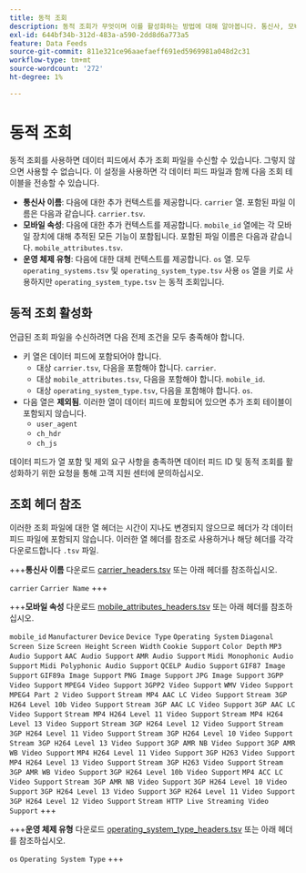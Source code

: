 ```yaml
---
title: 동적 조회
description: 동적 조회가 무엇이며 이를 활성화하는 방법에 대해 알아봅니다. 통신사, 모바일 속성 및 운영 체제 유형을 포함합니다.
exl-id: 644bf34b-312d-483a-a590-2dd8d6a773a5
feature: Data Feeds
source-git-commit: 811e321ce96aaefaeff691ed5969981a048d2c31
workflow-type: tm+mt
source-wordcount: '272'
ht-degree: 1%

---
```


# 동적 조회

동적 조회를 사용하면 데이터 피드에서 추가 조회 파일을 수신할 수 있습니다. 그렇지 않으면 사용할 수 없습니다. 이 설정을 사용하면 각 데이터 피드 파일과 함께 다음 조회 테이블을 전송할 수 있습니다.

* **통신사 이름**: 다음에 대한 추가 컨텍스트를 제공합니다. `carrier` 열. 포함된 파일 이름은 다음과 같습니다. `carrier.tsv`.
* **모바일 속성**: 다음에 대한 추가 컨텍스트를 제공합니다. `mobile_id` 열에는 각 모바일 장치에 대해 추적된 모든 기능이 포함됩니다. 포함된 파일 이름은 다음과 같습니다. `mobile_attributes.tsv`.
* **운영 체제 유형**: 다음에 대한 대체 컨텍스트를 제공합니다. `os` 열. 모두 `operating_systems.tsv` 및 `operating_system_type.tsv` 사용 `os` 열을 키로 사용하지만 `operating_system_type.tsv` 는 동적 조회입니다.

## 동적 조회 활성화

언급된 조회 파일을 수신하려면 다음 전제 조건을 모두 충족해야 합니다.

* 키 열은 데이터 피드에 포함되어야 합니다.
   * 대상 `carrier.tsv`, 다음을 포함해야 합니다. `carrier`.
   * 대상 `mobile_attributes.tsv`, 다음을 포함해야 합니다. `mobile_id`.
   * 대상 `operating_system_type.tsv`, 다음을 포함해야 합니다. `os`.
* 다음 열은 **제외됨**. 이러한 열이 데이터 피드에 포함되어 있으면 추가 조회 테이블이 포함되지 않습니다.
   * `user_agent`
   * `ch_hdr`
   * `ch_js`

데이터 피드가 열 포함 및 제외 요구 사항을 충족하면 데이터 피드 ID 및 동적 조회를 활성화하기 위한 요청을 통해 고객 지원 센터에 문의하십시오.

## 조회 헤더 참조

이러한 조회 파일에 대한 열 헤더는 시간이 지나도 변경되지 않으므로 헤더가 각 데이터 피드 파일에 포함되지 않습니다. 이러한 열 헤더를 참조로 사용하거나 해당 헤더를 각각 다운로드합니다 `.tsv` 파일.

+++**통신사 이름**
다운로드 [carrier_headers.tsv](assets/carrier_headers.tsv) 또는 아래 헤더를 참조하십시오.

`carrier`
`Carrier Name`
+++

+++**모바일 속성**
다운로드 [mobile_attributes_headers.tsv](assets/mobile_attributes_headers.tsv) 또는 아래 헤더를 참조하십시오.

`mobile_id`
`Manufacturer`
`Device`
`Device Type`
`Operating System`
`Diagonal Screen Size`
`Screen Height`
`Screen Width`
`Cookie Support`
`Color Depth`
`MP3 Audio Support`
`AAC Audio Support`
`AMR Audio Support`
`Midi Monophonic Audio Support`
`Midi Polyphonic Audio Support`
`QCELP Audio Support`
`GIF87 Image Support`
`GIF89a Image Support`
`PNG Image Support`
`JPG Image Support`
`3GPP Video Support`
`MPEG4 Video Support`
`3GPP2 Video Support`
`WMV Video Support`
`MPEG4 Part 2 Video Support`
`Stream MP4 AAC LC Video Support`
`Stream 3GP H264 Level 10b Video Support`
`Stream 3GP AAC LC Video Support`
`3GP AAC LC Video Support`
`Stream MP4 H264 Level 11 Video Support`
`Stream MP4 H264 Level 13 Video Support`
`Stream 3GP H264 Level 12 Video Support`
`Stream 3GP H264 Level 11 Video Support`
`Stream 3GP H264 Level 10 Video Support`
`Stream 3GP H264 Level 13 Video Support`
`3GP AMR NB Video Support`
`3GP AMR WB Video Support`
`MP4 H264 Level 11 Video Support`
`3GP H263 Video Support`
`MP4 H264 Level 13 Video Support`
`Stream 3GP H263 Video Support`
`Stream 3GP AMR WB Video Support`
`3GP H264 Level 10b Video Support`
`MP4 ACC LC Video Support`
`Stream 3GP AMR NB Video Support`
`3GP H264 Level 10 Video Support`
`3GP H264 Level 13 Video Support`
`3GP H264 Level 11 Video Support`
`3GP H264 Level 12 Video Support`
`Stream HTTP Live Streaming Video Support`
+++

+++**운영 체제 유형**
다운로드 [operating_system_type_headers.tsv](assets/operating_system_type_headers.tsv) 또는 아래 헤더를 참조하십시오.

`os`
`Operating System Type`
+++
